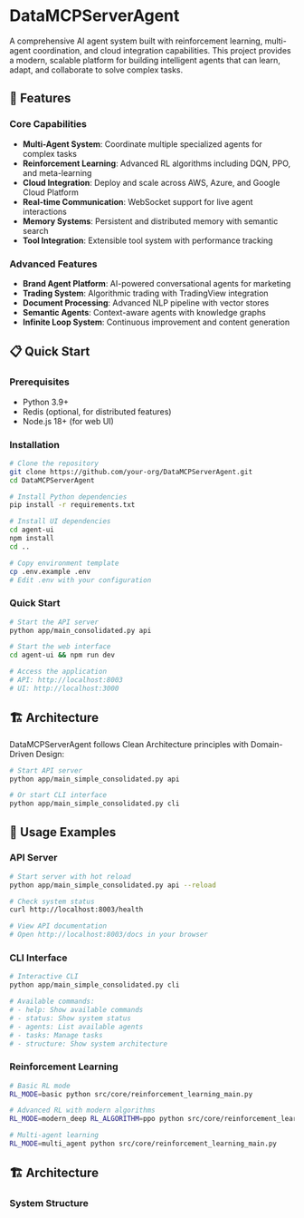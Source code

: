 # DataMCPServerAgent

A comprehensive AI agent system built with reinforcement learning, multi-agent coordination, and cloud integration capabilities. This project provides a modern, scalable platform for building intelligent agents that can learn, adapt, and collaborate to solve complex tasks.

## 🚀 Features

### Core Capabilities
- **Multi-Agent System**: Coordinate multiple specialized agents for complex tasks
- **Reinforcement Learning**: Advanced RL algorithms including DQN, PPO, and meta-learning
- **Cloud Integration**: Deploy and scale across AWS, Azure, and Google Cloud Platform
- **Real-time Communication**: WebSocket support for live agent interactions
- **Memory Systems**: Persistent and distributed memory with semantic search
- **Tool Integration**: Extensible tool system with performance tracking

### Advanced Features
- **Brand Agent Platform**: AI-powered conversational agents for marketing
- **Trading System**: Algorithmic trading with TradingView integration
- **Document Processing**: Advanced NLP pipeline with vector stores
- **Semantic Agents**: Context-aware agents with knowledge graphs
- **Infinite Loop System**: Continuous improvement and content generation

## 📋 Quick Start

### Prerequisites
- Python 3.9+
- Redis (optional, for distributed features)
- Node.js 18+ (for web UI)

### Installation

```bash
# Clone the repository
git clone https://github.com/your-org/DataMCPServerAgent.git
cd DataMCPServerAgent

# Install Python dependencies
pip install -r requirements.txt

# Install UI dependencies
cd agent-ui
npm install
cd ..

# Copy environment template
cp .env.example .env
# Edit .env with your configuration
```

### Quick Start

```bash
# Start the API server
python app/main_consolidated.py api

# Start the web interface
cd agent-ui && npm run dev

# Access the application
# API: http://localhost:8003
# UI: http://localhost:3000
```

## 🏗️ Architecture

DataMCPServerAgent follows Clean Architecture principles with Domain-Driven Design:
```bash
# Start API server
python app/main_simple_consolidated.py api

# Or start CLI interface
python app/main_simple_consolidated.py cli
```

## 📖 Usage Examples

### API Server
```bash
# Start server with hot reload
python app/main_simple_consolidated.py api --reload

# Check system status
curl http://localhost:8003/health

# View API documentation
# Open http://localhost:8003/docs in your browser
```

### CLI Interface
```bash
# Interactive CLI
python app/main_simple_consolidated.py cli

# Available commands:
# - help: Show available commands
# - status: Show system status
# - agents: List available agents
# - tasks: Manage tasks
# - structure: Show system architecture
```

### Reinforcement Learning
```bash
# Basic RL mode
RL_MODE=basic python src/core/reinforcement_learning_main.py

# Advanced RL with modern algorithms
RL_MODE=modern_deep RL_ALGORITHM=ppo python src/core/reinforcement_learning_main.py

# Multi-agent learning
RL_MODE=multi_agent python src/core/reinforcement_learning_main.py
```

## 🏗️ Architecture

### System Structure
